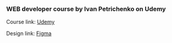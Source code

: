 
### WEB developer course by Ivan Petrichenko on Udemy

Course link: [Udemy](https://www.udemy.com/course/webdeveloper/?couponCode=ST1MT31025G1)

Design link: [Figma](https://www.figma.com/design/sD7SQH37X2R3AXkhDlv21I/Photo-portfolio-(Copy)?node-id=12-34&t=8GAyAPDCdU9xpVdl-0)
